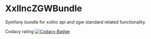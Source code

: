 # XxllncZGWBundle

Symfony bundle for xxllnc api and zgw standard related functionality.

Codacy rating [![Codacy Badge](https://app.codacy.com/project/badge/Grade/636ff2fbbcbd423dab24940ec99ad19e)](https://www.codacy.com/gh/CommonGateway/XxllncZGWBundle/dashboard?utm_source=github.com\&utm_medium=referral\&utm_content=CommonGateway/XxllncZGWBundle\&utm_campaign=Badge_Grade)
